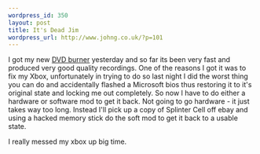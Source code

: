 ```yaml
--- 
wordpress_id: 350
layout: post
title: It's Dead Jim
wordpress_url: http://www.johng.co.uk/?p=101
---
```

<p>I got my new <a target="_self" href="http://www.johng.co.uk/index.php/2005/05/09/new-dvd-burner/">DVD burner</a> yesterday and so far its been very fast and produced very good quality recordings. One of the reasons I got it was to fix my Xbox, unfortunately in trying to do so last night I did the worst thing you can do and accidentally flashed a Microsoft bios thus restoring it to it's original state and locking me out completely. So now I have to do either a hardware or software mod to get it back. Not going to go hardware - it just takes way too long. Instead I'll pick up a copy of Splinter Cell off ebay and using a hacked memory stick do the soft mod to get it back to a usable state.</p><p>I really messed my xbox up big time.</p>
